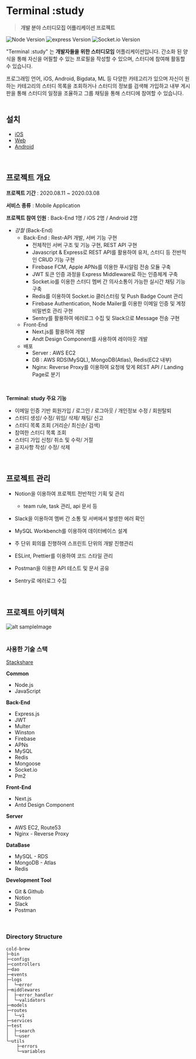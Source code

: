 <!-- ![alt sampleImage](https://camo.githubusercontent.com/720ed473d178f9380291709d2223860ade4f3c7bc368e3fea1ad057b8dc9c6f5/68747470733a2f2f6e6f64656a732e6f72672f7374617469632f696d616765732f6c6f676f2d6c696768742e737667) -->

# Terminal :study
> **개발 분야 스터디모집 어플리케이션 프로젝트**

![Node Version](https://img.shields.io/badge/node-v12.19.1-green) ![express Version](https://img.shields.io/badge/express-v4.16.1-blue) ![Socket.io Version](https://img.shields.io/badge/Socket.io-v3.0.3-9cf)

"Terminal :study" 는 **개발자들을 위한 스터디모임** 어플리케이션입니다. 간소화 된 양식을 통해 자신을 어필할 수 있는 프로필을 작성할 수 있으며, 스터디에 참여해 활동할 수 있습니다.

프로그래밍 언어, iOS, Android, Bigdata, ML 등 다양한 카테고리가 있으며 자신이 원하는 카테고리의 스터디 목록을 조회하거나 스터디의 정보를 검색해 가입하고 내부 게시판을 통해 스터디의 일정을 조율하고 그룹 채팅을 통해 스터디에 참여할 수 있습니다.
</br></br>

## 설치
- [iOS](https://play.google.com/store/)
- [Web](https://www.terminal-study.tk/)
- [Android](https://www.apple.com/app-store/)
</br>

## 프로젝트 개요

**프로젝트 기간**  :  2020.08.11 ~ 2020.03.08

**서비스 종류** : Mobile Application

**프로젝트 참여 인원** : Back-End 1명 / iOS 2명 / Android 2명

- *강철*  (Back-End)
  - Back-End : Rest-API 개발, 서버 기능 구현
    - 전체적인 서버 구조 및 기능 구현, REST API 구현
    - Javascript & Express로 REST API를 활용하여 유저, 스터디 등 전반적인 CRUD 기능 구현
    - Firebase FCM, Apple APNs를 이용한 푸시알림 전송 모듈 구축
    - JWT 토큰 인증 과정을 Express Middleware로 하는 인증체계 구축
    - Socket.io를 이용한 스터디 멤버 간 의사소통이 가능한 실시간 채팅 기능 구축 
    - Redis를 이용하여 Socket.io 클러스터링 및 Push Badge Count 관리
    - Firebase Authentication, Node Mailer를 이용한 이메일 인증 및 계정 비밀번호 관리 구현
    - Sentry를 활용하여 에러로그 수집 및 Slack으로 Message 전송 구현
  - Front-End
    - Next.js를 활용하여 개발
    - Andt Design Component를 사용하여 레이아웃 개발
  - 배포
    - Server : AWS EC2
    - DB : AWS RDS(MySQL), MongoDB(Atlas), Redis(EC2 내부)
    - Nginx: Reverse Proxy를 이용하여 요청에 맞게 REST API / Landing Page로 분기
</br>

**Terminal: study 주요 기능**

- 이메일 인증 기반 회원가입 / 로그인 / 로그아웃 / 개인정보 수정 / 회원탈퇴
- 스터디 생성/ 수정/ 위임/ 삭제/ 채팅/ 신고
- 스터디 목록 조회 (거리순/ 최신순/ 검색)
- 참여한 스터디 목록 조회
- 스터디 가입 신청/ 취소 및 수락/ 거절
- 공지사항 작성/ 수정/ 삭제

</br>


## 프로젝트 관리

- Notion을 이용하여 프로젝트 전반적인 기획 및 관리

  - team rule, task 관리, api 문서 등

- Slack을 이용하여 멤버 간 소통 및 서버에서 발생한 에러 확인

- MySQL Workbench를 이용하여 데이터베이스 설계

- 주 단위 회의를 진행하여 스프린트 단위의 개발 진행관리

- ESLint, Prettier를 이용하여 코드 스타일 관리

- Postman을 이용한 API 테스트 및 문서 공유

- Sentry로 에러로그 수집
</br>

## 프로젝트 아키텍쳐
![alt sampleImage](https://d2908q01vomqb2.cloudfront.net/fc074d501302eb2b93e2554793fcaf50b3bf7291/2018/04/25/overall-ref-arch-1024x581.png)
</br></br>

### 사용한 기술 스택
[Stackshare](https://stackshare.io/terminal-study/terminal-study)

**Common**
- Node.js
- JavaScript

**Back-End**
- Express.js
- JWT
- Multer
- Winston
- Firebase
- APNs
- MySQL
- Redis
- Mongoose
- Socket.io
- Pm2

**Front-End**
- Next.js
- Antd Design Component

**Server**
- AWS EC2, Route53
- Nginx - Reverse Proxy

**DataBase**
- MySQL - RDS
- MongoDB - Atlas
- Redis

**Development Tool**
- Git & Github
- Notion
- Slack
- Postman
</br>


### Directory Structure
```
cold-brew
├─bin
├─configs
├─controllers
├─dao
├─events
├─logs
│  └─error
├─middlewares
│  ├─error_handler
│  └─validators
├─models
├─routes
│  └─v1
├─services
├─test
│  ├─search
│  └─user
└─utils
    ├─errors
    └─variables
```
</br>
